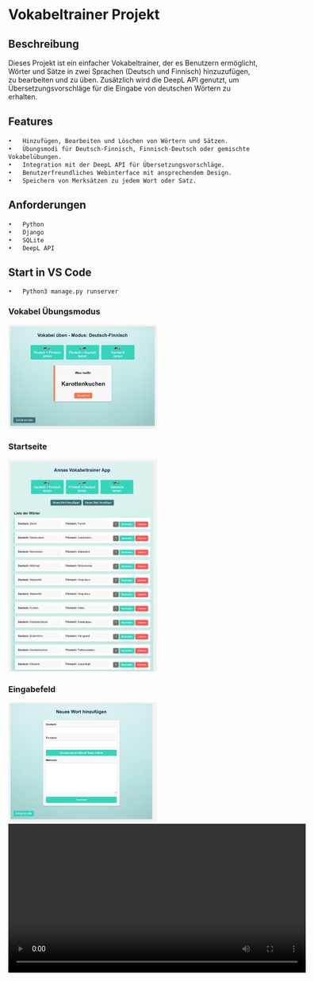 # Vokabeltrainer Projekt

## Beschreibung


Dieses Projekt ist ein einfacher Vokabeltrainer, der es Benutzern ermöglicht, Wörter und Sätze in zwei Sprachen (Deutsch und Finnisch) hinzuzufügen, zu bearbeiten und zu üben. Zusätzlich wird die DeepL API genutzt, um Übersetzungsvorschläge für die Eingabe von deutschen Wörtern zu erhalten.

## Features

	•	Hinzufügen, Bearbeiten und Löschen von Wörtern und Sätzen.
	•	Übungsmodi für Deutsch-Finnisch, Finnisch-Deutsch oder gemischte Vokabelübungen.
	•	Integration mit der DeepL API für Übersetzungsvorschläge.
	•	Benutzerfreundliches Webinterface mit ansprechendem Design.
	•	Speichern von Merksätzen zu jedem Wort oder Satz.

## Anforderungen

	•	Python
	•	Django
	•	SQLite
	•	DeepL API

## Start in VS Code

    •	Python3 manage.py runserver


### Vokabel Übungsmodus
<img src="static/demo_karte.png" alt="Demo Karte" width="300"/>

### Startseite
<img src="static/demo_startseite.png" alt="Demo Startseite" width="300"/>

### Eingabefeld
<img src="static/demo_wort.png" alt="Demo Wort" width="300"/>

<video width="600" controls>
  <source src="public/Demo_Video.mp4" type="video/mp4">
</video>